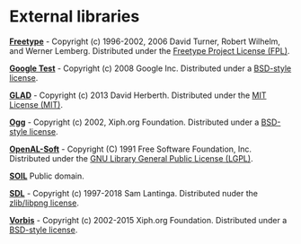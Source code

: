 # External libraries

[**Freetype**](https://www.freetype.org/) - Copyright (c) 1996-2002, 2006 David Turner, Robert Wilhelm, and Werner Lemberg.
Distributed under the [Freetype Project License (FPL)](../external-libs/freetype/ftl.txt).

[**Google Test**](https://github.com/google/googletest) - Copyright (c) 2008 Google Inc.
Distributed under a [BSD-style license](../external-libs/googletest/LICENSE).

[**GLAD**](https://github.com/Dav1dde/glad) - Copyright (c) 2013 David Herberth.
Distributed under the [MIT License (MIT)](../external-libs/glad/license.txt).

[**Ogg**](https://xiph.org/ogg/) - Copyright (c) 2002, Xiph.org Foundation.
Distributed under a [BSD-style license](../external-libs/ogg/COPYING).

[**OpenAL-Soft**](https://github.com/kcat/openal-soft) - Copyright (C) 1991 Free Software Foundation, Inc.
Distributed under the [GNU Library General Public License (LGPL)](../external-libs/openal-soft/COPYING).

[**SOIL**](https://www.lonesock.net/soil.html)
Public domain.

[**SDL**](http://www.libsdl.org/) - Copyright (c) 1997-2018 Sam Lantinga.
Distributed nuder the [zlib/libpng license](http://www.libsdl.org/license.php).

[**Vorbis**](https://xiph.org/vorbis/) - Copyright (c) 2002-2015 Xiph.org Foundation.
Distributed under a [BSD-style license](../external-libs/vorbis/COPYING).
